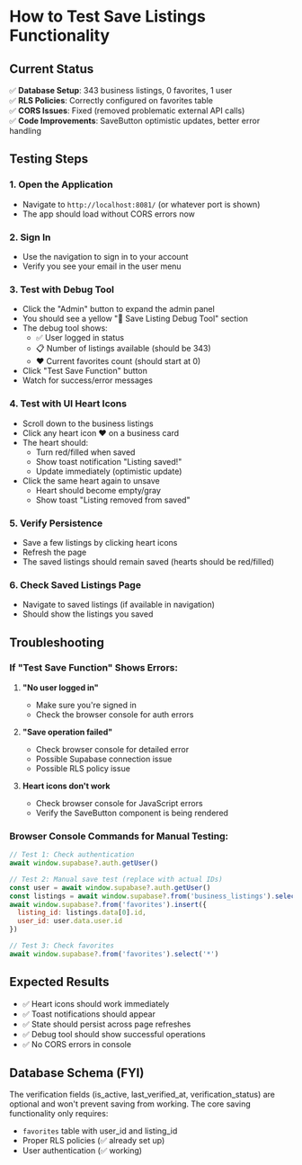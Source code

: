 # How to Test Save Listings Functionality

## Current Status
✅ **Database Setup**: 343 business listings, 0 favorites, 1 user  
✅ **RLS Policies**: Correctly configured on favorites table  
✅ **CORS Issues**: Fixed (removed problematic external API calls)  
✅ **Code Improvements**: SaveButton optimistic updates, better error handling  

## Testing Steps

### 1. Open the Application
- Navigate to `http://localhost:8081/` (or whatever port is shown)
- The app should load without CORS errors now

### 2. Sign In
- Use the navigation to sign in to your account
- Verify you see your email in the user menu

### 3. Test with Debug Tool
- Click the "Admin" button to expand the admin panel
- You should see a yellow "🔧 Save Listing Debug Tool" section
- The debug tool shows:
  - ✅ User logged in status
  - 📋 Number of listings available (should be 343)
  - ❤️ Current favorites count (should start at 0)
- Click "Test Save Function" button
- Watch for success/error messages

### 4. Test with UI Heart Icons
- Scroll down to the business listings
- Click any heart icon ❤️ on a business card
- The heart should:
  - Turn red/filled when saved
  - Show toast notification "Listing saved!"
  - Update immediately (optimistic update)
- Click the same heart again to unsave
  - Heart should become empty/gray
  - Show toast "Listing removed from saved"

### 5. Verify Persistence
- Save a few listings by clicking heart icons
- Refresh the page
- The saved listings should remain saved (hearts should be red/filled)

### 6. Check Saved Listings Page
- Navigate to saved listings (if available in navigation)
- Should show the listings you saved

## Troubleshooting

### If "Test Save Function" Shows Errors:

1. **"No user logged in"**
   - Make sure you're signed in
   - Check the browser console for auth errors

2. **"Save operation failed"**
   - Check browser console for detailed error
   - Possible Supabase connection issue
   - Possible RLS policy issue

3. **Heart icons don't work**
   - Check browser console for JavaScript errors
   - Verify the SaveButton component is being rendered

### Browser Console Commands for Manual Testing:

```javascript
// Test 1: Check authentication
await window.supabase?.auth.getUser()

// Test 2: Manual save test (replace with actual IDs)
const user = await window.supabase?.auth.getUser()
const listings = await window.supabase?.from('business_listings').select('id').limit(1)
await window.supabase?.from('favorites').insert({
  listing_id: listings.data[0].id,
  user_id: user.data.user.id
})

// Test 3: Check favorites
await window.supabase?.from('favorites').select('*')
```

## Expected Results
- ✅ Heart icons should work immediately
- ✅ Toast notifications should appear
- ✅ State should persist across page refreshes
- ✅ Debug tool should show successful operations
- ✅ No CORS errors in console

## Database Schema (FYI)
The verification fields (is_active, last_verified_at, verification_status) are optional and won't prevent saving from working. The core saving functionality only requires:
- `favorites` table with user_id and listing_id
- Proper RLS policies (✅ already set up)
- User authentication (✅ working)